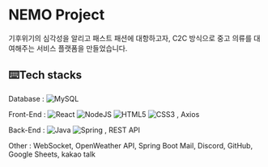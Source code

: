 # NEMO Project
기후위기의 심각성을 알리고 패스트 패션에 대항하고자, C2C 방식으로 중고 의류를 대여해주는 서비스 플랫폼을 만들었습니다.

## ⌨️Tech stacks
Database :  ![MySQL](https://img.shields.io/badge/mysql-%2300f.svg?style=for-the-badge&logo=mysql&logoColor=white)

Front-End :  ![React](https://img.shields.io/badge/react-%2320232a.svg?style=for-the-badge&logo=react&logoColor=%2361DAFB) ![NodeJS](https://img.shields.io/badge/node.js-6DA55F?style=for-the-badge&logo=node.js&logoColor=white) ![HTML5](https://img.shields.io/badge/html5-%23E34F26.svg?style=for-the-badge&logo=html5&logoColor=white) ![CSS3](https://img.shields.io/badge/css3-%231572B6.svg?style=for-the-badge&logo=css3&logoColor=white) , Axios

Back-End :  ![Java](https://img.shields.io/badge/java-%23ED8B00.svg?style=for-the-badge&logo=java&logoColor=white) ![Spring](https://img.shields.io/badge/spring-%236DB33F.svg?style=for-the-badge&logo=spring&logoColor=white) , REST API

Other : WebSocket, OpenWeather API, Spring Boot Mail, Discord, GitHub, Google Sheets, kakao talk
